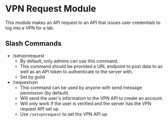 ﻿# VPN Request Module
This module makes an API request to an API that issues user credentials to log into a VPN for a lab.
## Slash Commands
- /setvpnrequest
    - By default, only admins can use this command.
    - This command should be provided a URL endpoint to post data to as well as an API token to authenticate to the server with.
    - Set by guild
- /requestvpn
    - This command can be used by anyone with send message permission (by default).
    - Will send the user's information to the VPN API to create an account.
    - Will only work if the user is verified and the server has the VPN request API set up.
    - Use `/setvpnrequest` to set the VPN API up
